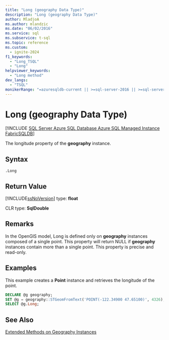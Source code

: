 ```yaml
---
title: "Long (geography Data Type)"
description: "Long (geography Data Type)"
author: MladjoA
ms.author: mlandzic
ms.date: "06/02/2016"
ms.service: sql
ms.subservice: t-sql
ms.topic: reference
ms.custom:
  - ignite-2024
f1_keywords:
  - "Long_TSQL"
  - "Long"
helpviewer_keywords:
  - "Long method"
dev_langs:
  - "TSQL"
monikerRange: "=azuresqldb-current || >=sql-server-2016 || >=sql-server-linux-2017 || =azuresqldb-mi-current || =fabric"
---
```


# Long (geography Data Type)

[!INCLUDE [SQL Server Azure SQL Database Azure SQL Managed Instance FabricSQLDB](../../includes/applies-to-version/sql-asdb-asdbmi-fabricsqldb.md)]

  The longitude property of the **geography** instance.  
  
## Syntax  
  
```syntaxsql
.Long  
```  

## Return Value  
 [!INCLUDE[ssNoVersion](../../includes/ssnoversion-md.md)] type: **float**  
  
 CLR type: **SqlDouble**  
  
## Remarks  
 In the OpenGIS model, Long is defined only on **geography** instances composed of a single point. This property will return NULL if **geography** instances contain more than a single point. This property is precise and read-only.  
  
## Examples  
 This example creates a **Point** instance and retrieves the longitude of the point.  
  
```sql
DECLARE @g geography;  
SET @g = geography::STGeomFromText('POINT(-122.34900 47.65100)', 4326);  
SELECT @g.Long;  
```  
  
## See Also  
 [Extended Methods on Geography Instances](../../t-sql/spatial-geography/extended-methods-on-geography-instances.md)  
  
  
